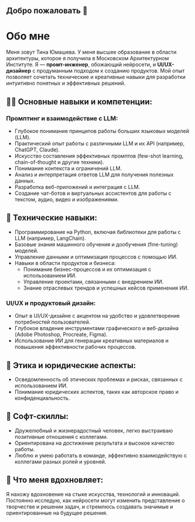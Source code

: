 ## Добро пожаловать 👋
# Обо мне

Меня зовут Тина Юмашева. У меня высшее образование в области архитектуры, которое я получила в Московском Архитектурном Институте. Я — **промт-инженер**, обожающий нейросети, и **UI/UX-дизайнер** с продуманным подходом к созданию продуктов. Мой опыт позволяет сочетать технические и креативные навыки для разработки интуитивно понятных и эффективных решений.

## 👩‍💻 Основные навыки и компетенции:

### **Промптинг и взаимодействие с LLM:**
- Глубокое понимание принципов работы больших языковых моделей (LLM).
- Практический опыт работы с различными LLM и их API (например, ChatGPT, Claude).
- Искусство составления эффективных промптов (few-shot learning, chain-of-thought и другие техники).
- Понимание контекста и ограничений LLM.
- Анализ и интерпретация ответов LLM для получения полезных данных.
- Разработка веб-приложений и интеграция с LLM.
- Создание чат-ботов и виртуальных ассистентов для работы с текстом, аудио, видео и изображениями.

## 💼 Технические навыки:
- Программирование на Python, включая библиотеки для работы с LLM (например, LangChain).
- Базовые знания машинного обучения и дообучения (fine-tuning) моделей.
- Управление данными и оптимизация процессов с помощью ИИ.
- Навыки в области продуктов и бизнеса:
  - Понимание бизнес-процессов и их оптимизация с использованием ИИ.
  - Управление проектами, связанными с внедрением ИИ.
  - Знание отраслевых трендов и успешных кейсов применения ИИ.

### **UI/UX и продуктовый дизайн:**
- Опыт в UI/UX-дизайне с акцентом на удобство и удовлетворение потребностей пользователей.
- Глубокое владение инструментами графического и веб-дизайна (Adobe Photoshop, Procreate, Figma).
- Использование ИИ для генерации креативных материалов и повышения эффективности рабочих процессов.

## 💼 Этика и юридические аспекты:
- Осведомленность об этических проблемах и рисках, связанных с использованием ИИ.
- Понимание юридических аспектов, таких как авторское право и конфиденциальность.

## 💼 Софт-скиллы:
- Дружелюбный и жизнерадостный человек, легко выстраиваю позитивные отношения с коллегами.
- Ориентирована на достижение результата и высокое качество работы.
- Люблю и умею работать в команде, эффективно взаимодействую с коллегами разных ролей и уровней.

## 🌟 Что меня вдохновляет:
Я нахожу вдохновение на стыке искусства, технологий и инноваций. Постоянно исследую, как нейросети могут изменить представление о творчестве и решении задач, и стремлюсь создавать значимые и ориентированные на будущее решения.

